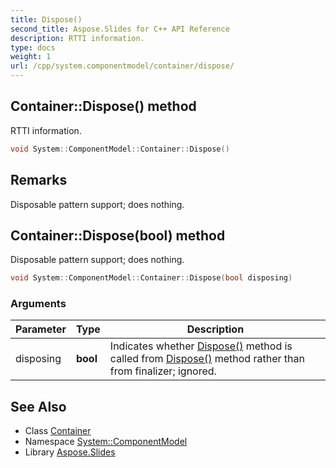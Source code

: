 ```yaml
---
title: Dispose()
second_title: Aspose.Slides for C++ API Reference
description: RTTI information.
type: docs
weight: 1
url: /cpp/system.componentmodel/container/dispose/
---
```

## Container::Dispose() method


RTTI information.

```cpp
void System::ComponentModel::Container::Dispose()
```

## Remarks


Disposable pattern support; does nothing. 
## Container::Dispose(bool) method


Disposable pattern support; does nothing.

```cpp
void System::ComponentModel::Container::Dispose(bool disposing)
```


### Arguments

| Parameter | Type | Description |
| --- | --- | --- |
| disposing | **bool** | Indicates whether [Dispose()](./) method is called from [Dispose()](./) method rather than from finalizer; ignored. |

## See Also

* Class [Container](./)
* Namespace [System::ComponentModel](../)
* Library [Aspose.Slides](../../)